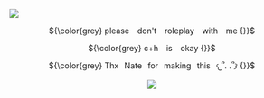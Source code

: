 ![](https://64.media.tumblr.com/d28c4f29224bb4591a0086e34f5e4f3f/cd19e323f38d42c1-95/s1280x1920/df76e9ac9cbd1d707f75d85b16b8d50e450b1c92.pnj)

<p align=center

${\color{grey} please ⠀don't ⠀roleplay ⠀with ⠀me  {}}$

<p align=center

${\color{grey} c+h ⠀is ⠀okay  {}}$

<p align=center

${\color{grey} Thx⠀Nate⠀for⠀making⠀this⠀𐔌՞. .՞𐦯  {}}$

<p align=center

![](https://64.media.tumblr.com/c1382b8fbcccf2b95b9eb355bc4b6354/04abcda020a42944-c1/s1280x1920/b0ac78b0df6a553afa1dd6ccf5a7175bcfa61b00.gifv)

<p align=center
